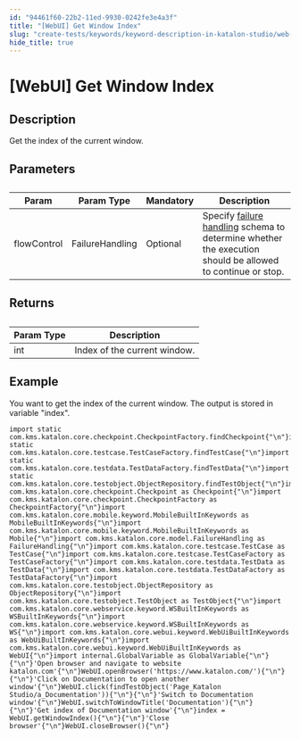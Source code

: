 ```yaml
---
id: "94461f60-22b2-11ed-9930-0242fe3e4a3f"
title: "[WebUI] Get Window Index"
slug: "create-tests/keywords/keyword-description-in-katalon-studio/web-ui-keywords/webui-get-window-index"
hide_title: true
---
```


# <a id="id_0" class="anchor_top_offset"/><a id="ariaid-title1" class="anchor_top_offset"/>[WebUI] Get Window Index


## <a id="id_0__id_1" class="anchor_top_offset"/>Description  

              
<p xmlns="http://www.w3.org/1999/xhtml" className="p">Get the index of the current window.</p> 
      

## <a id="id_0__id_2" class="anchor_top_offset"/>Parameters  

              
<table xmlns="http://www.w3.org/1999/xhtml" className="table anchor_top_offset" id="id_0__6e9f0de6-6cc0-45ab-b7fb-46f4f4d4e024"><caption /><thead className="thead"><tr className><th className="entry anchor_top_offset" id="id_0__6e9f0de6-6cc0-45ab-b7fb-46f4f4d4e024__entry__1">Param</th><th className="entry anchor_top_offset" id="id_0__6e9f0de6-6cc0-45ab-b7fb-46f4f4d4e024__entry__2">Param Type</th><th className="entry anchor_top_offset" id="id_0__6e9f0de6-6cc0-45ab-b7fb-46f4f4d4e024__entry__3">Mandatory</th><th className="entry anchor_top_offset" id="id_0__6e9f0de6-6cc0-45ab-b7fb-46f4f4d4e024__entry__4">Description</th></tr></thead><tbody className="tbody"><tr className><td className="entry" headers="id_0__6e9f0de6-6cc0-45ab-b7fb-46f4f4d4e024__entry__1 id_0__6e9f0de6-6cc0-45ab-b7fb-46f4f4d4e024__entry__2 id_0__6e9f0de6-6cc0-45ab-b7fb-46f4f4d4e024__entry__3 id_0__6e9f0de6-6cc0-45ab-b7fb-46f4f4d4e024__entry__4 ">flowControl</td><td className="entry" headers="id_0__6e9f0de6-6cc0-45ab-b7fb-46f4f4d4e024__entry__1 id_0__6e9f0de6-6cc0-45ab-b7fb-46f4f4d4e024__entry__2 id_0__6e9f0de6-6cc0-45ab-b7fb-46f4f4d4e024__entry__3 id_0__6e9f0de6-6cc0-45ab-b7fb-46f4f4d4e024__entry__4 ">FailureHandling</td><td className="entry" headers="id_0__6e9f0de6-6cc0-45ab-b7fb-46f4f4d4e024__entry__1 id_0__6e9f0de6-6cc0-45ab-b7fb-46f4f4d4e024__entry__2 id_0__6e9f0de6-6cc0-45ab-b7fb-46f4f4d4e024__entry__3 id_0__6e9f0de6-6cc0-45ab-b7fb-46f4f4d4e024__entry__4 ">Optional</td><td className="entry" headers="id_0__6e9f0de6-6cc0-45ab-b7fb-46f4f4d4e024__entry__1 id_0__6e9f0de6-6cc0-45ab-b7fb-46f4f4d4e024__entry__2 id_0__6e9f0de6-6cc0-45ab-b7fb-46f4f4d4e024__entry__3 id_0__6e9f0de6-6cc0-45ab-b7fb-46f4f4d4e024__entry__4 ">Specify <a className="xref" href="/maintain/configure-failure-handling-settings-in-katalon-studio">failure handling</a> schema to         determine whether the execution should be allowed to continue or         stop.</td></tr></tbody></table> 
      

## <a id="id_0__id_3" class="anchor_top_offset"/>Returns

              
<table xmlns="http://www.w3.org/1999/xhtml" className="table anchor_top_offset" id="id_0__9d3c2e03-67df-4fbe-868d-c7630a1fa635"><caption /><thead className="thead"><tr className><th className="entry anchor_top_offset" id="id_0__9d3c2e03-67df-4fbe-868d-c7630a1fa635__entry__1">Param Type</th><th className="entry anchor_top_offset" id="id_0__9d3c2e03-67df-4fbe-868d-c7630a1fa635__entry__2">Description</th></tr></thead><tbody className="tbody"><tr className><td className="entry" headers="id_0__9d3c2e03-67df-4fbe-868d-c7630a1fa635__entry__1 id_0__9d3c2e03-67df-4fbe-868d-c7630a1fa635__entry__2 ">int</td><td className="entry" headers="id_0__9d3c2e03-67df-4fbe-868d-c7630a1fa635__entry__1 id_0__9d3c2e03-67df-4fbe-868d-c7630a1fa635__entry__2 ">Index of the current window.</td></tr></tbody></table> 
      

## <a id="id_0__id_4" class="anchor_top_offset"/>Example 

              
<p xmlns="http://www.w3.org/1999/xhtml" className="p">You want to get the index of the current window. The output is   stored in variable "index".</p> 
              
<pre xmlns="http://www.w3.org/1999/xhtml" className="pre codeblock"><code>import static com.kms.katalon.core.checkpoint.CheckpointFactory.findCheckpoint{"\n"}import static com.kms.katalon.core.testcase.TestCaseFactory.findTestCase{"\n"}import static com.kms.katalon.core.testdata.TestDataFactory.findTestData{"\n"}import static com.kms.katalon.core.testobject.ObjectRepository.findTestObject{"\n"}import com.kms.katalon.core.checkpoint.Checkpoint as Checkpoint{"\n"}import com.kms.katalon.core.checkpoint.CheckpointFactory as CheckpointFactory{"\n"}import com.kms.katalon.core.mobile.keyword.MobileBuiltInKeywords as MobileBuiltInKeywords{"\n"}import com.kms.katalon.core.mobile.keyword.MobileBuiltInKeywords as Mobile{"\n"}import com.kms.katalon.core.model.FailureHandling as FailureHandling{"\n"}import com.kms.katalon.core.testcase.TestCase as TestCase{"\n"}import com.kms.katalon.core.testcase.TestCaseFactory as TestCaseFactory{"\n"}import com.kms.katalon.core.testdata.TestData as TestData{"\n"}import com.kms.katalon.core.testdata.TestDataFactory as TestDataFactory{"\n"}import com.kms.katalon.core.testobject.ObjectRepository as ObjectRepository{"\n"}import com.kms.katalon.core.testobject.TestObject as TestObject{"\n"}import com.kms.katalon.core.webservice.keyword.WSBuiltInKeywords as WSBuiltInKeywords{"\n"}import com.kms.katalon.core.webservice.keyword.WSBuiltInKeywords as WS{"\n"}import com.kms.katalon.core.webui.keyword.WebUiBuiltInKeywords as WebUiBuiltInKeywords{"\n"}import com.kms.katalon.core.webui.keyword.WebUiBuiltInKeywords as WebUI{"\n"}import internal.GlobalVariable as GlobalVariable{"\n"}{"\n"}'Open browser and navigate to website katalon.com'{"\n"}WebUI.openBrowser('https://www.katalon.com/'){"\n"}{"\n"}'Click on Documentation to open another window'{"\n"}WebUI.click(findTestObject('Page_Katalon Studio/a_Documentation')){"\n"}{"\n"}'Switch to Documentation window'{"\n"}WebUI.switchToWindowTitle('Documentation'){"\n"}{"\n"}'Get index of Documentation window'{"\n"}index = WebUI.getWindowIndex(){"\n"}{"\n"}'Close browser'{"\n"}WebUI.closeBrowser(){"\n"}</code></pre> 
            
